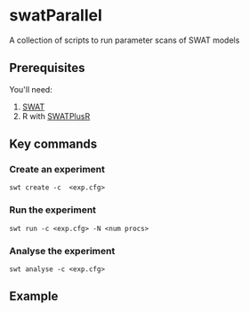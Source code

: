 # swatParallel
A collection of scripts to run parameter scans of SWAT models

## Prerequisites

You'll need:
 1. [SWAT](https://github.com/WatershedModels/SWAT.git)
 2. R with [SWATPlusR](https://chrisschuerz.github.io/SWATplusR/articles/SWATplusR.html)


## Key commands

### Create an experiment

```
swt create -c  <exp.cfg>
```

### Run the experiment

```
swt run -c <exp.cfg> -N <num procs>
```

### Analyse the experiment
```
swt analyse -c <exp.cfg>
```


## Example


